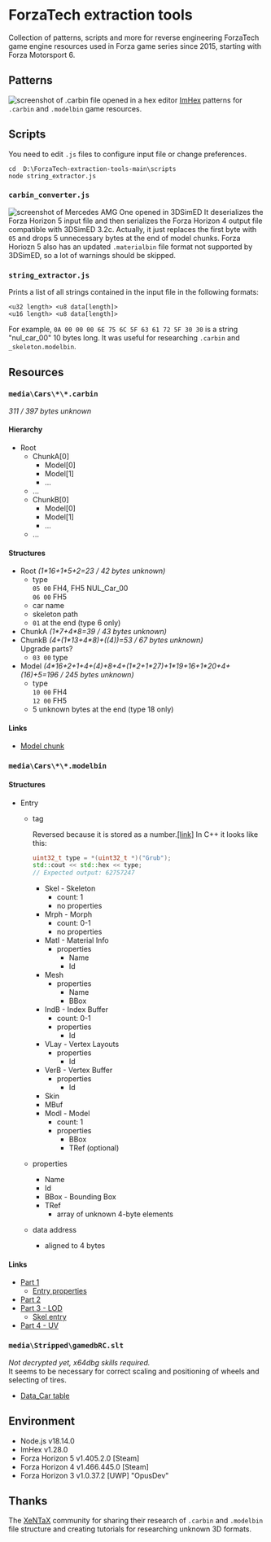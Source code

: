 # ForzaTech extraction tools
Collection of patterns, scripts and more for reverse engineering ForzaTech game engine resources used in Forza game series since 2015, starting with Forza Motorsport 6.

## Patterns
![screenshot of .carbin file opened in a hex editor](https://user-images.githubusercontent.com/5512376/230833781-2040b6e6-3628-420d-89f7-91cf4a57582f.png)
[ImHex](https://imhex.werwolv.net/) patterns for `.carbin` and `.modelbin` game resources.

## Scripts
You need to edit `.js` files to configure input file or change preferences.
```
cd  D:\ForzaTech-extraction-tools-main\scripts
node string_extractor.js
```

### `carbin_converter.js`
![screenshot of Mercedes AMG One opened in 3DSimED](https://user-images.githubusercontent.com/5512376/230759882-c1af0cf0-9a80-4f39-adf0-105b43bcac22.png)
It deserializes the Forza Horizon 5 input file and then serializes the Forza Horizon 4 output file compatible with 3DSimED 3.2c. Actually, it just replaces the first byte with `05` and drops 5 unnecessary bytes at the end of model chunks. Forza Horiozn 5 also has an updated `.materialbin` file format not supported by 3DSimED, so a lot of warnings should be skipped.

### `string_extractor.js`
Prints a list of all strings contained in the input file in the following formats:
```
<u32 length> <u8 data[length]>
<u16 length> <u8 data[length]>
```
For example, `0A 00 00 00 6E 75 6C 5F 63 61 72 5F 30 30` is a string "nul_car_00" 10 bytes long. It was useful for researching `.carbin` and `_skeleton.modelbin`.

## Resources

### `media\Cars\*\*.carbin`
*311 / 397 bytes unknown*

#### Hierarchy
- Root
  - ChunkA[0]
    - Model[0]
    - Model[1]
    - ...
  - ...
  - ChunkB[0]
    - Model[0]
    - Model[1]
    - ...
  - ...

#### Structures
- Root *(1\*16+1\*5+2=23 / 42 bytes unknown)*
  - type  
`05 00` FH4, FH5 NUL_Car_00  
`06 00` FH5
  - car name
  - skeleton path
  - `01` at the end (type 6 only)
- ChunkA *(1\*7+4\*8=39 / 43 bytes unknown)*
- ChunkB *(4+(1\*13+4\*8)+((4))=53 / 67 bytes unknown)*  
Upgrade parts?
  - `03 00` type
- Model *(4\*16+2+1+4+(4)+8+4+(1\*2+1\*27)+1\*19+16+1\*20+4+(16)+5=196 / 245 bytes unknown)*
  - type  
`10 00` FH4  
`12 00` FH5
  - 5 unknown bytes at the end (type 18 only)

#### Links
- [Model chunk](https://forum.xentax.com/viewtopic.php?p=128496#p128496)

### `media\Cars\*\*.modelbin`

#### Structures
- Entry
  - tag

    Reversed because it is stored as a number.[\[link\]](https://stackoverflow.com/q/22239629) In C++ it looks like this:
    ```C++
    uint32_t type = *(uint32_t *)("Grub");
    std::cout << std::hex << type;
    // Expected output: 62757247
    ```

    - Skel - Skeleton
      - count: 1
      - no properties
    - Mrph - Morph
      - count: 0-1
      - no properties
    - MatI - Material Info
      - properties
        - Name
        - Id
    - Mesh
      - properties
        - Name
        - BBox
    - IndB - Index Buffer
      - count: 0-1
      - properties
        - Id
    - VLay - Vertex Layouts
      - properties
        - Id
    - VerB - Vertex Buffer
      - properties
        - Id
    - Skin
    - MBuf
    - Modl - Model
      - count: 1
      - properties
        - BBox
        - TRef (optional)
  - properties
    - Name
    - Id
    - BBox - Bounding Box
    - TRef
      - array of unknown 4-byte elements
  - data address
    - aligned to 4 bytes

#### Links
- [Part 1](https://forum.xentax.com/viewtopic.php?p=126552#p126552)
  - [Entry properties](https://forum.xentax.com/viewtopic.php?p=135231#p135231)
- [Part 2](https://forum.xentax.com/viewtopic.php?p=126817#p126817)
- [Part 3 - LOD](https://forum.xentax.com/viewtopic.php?p=127004#p127004)
  - [Skel entry](https://forum.xentax.com/viewtopic.php?p=127226#p127226)
- [Part 4 - UV](https://forum.xentax.com/viewtopic.php?p=127586#p127586)

### `media\Stripped\gamedbRC.slt`
*Not decrypted yet, x64dbg skills required.*  
It seems to be necessary for correct scaling and positioning of wheels and selecting of tires.
- [Data_Car table](https://forum.xentax.com/viewtopic.php?p=129562#p129562)

## Environment
- Node.js v18.14.0
- ImHex v1.28.0
- Forza Horizon 5 v1.405.2.0 \[Steam\]
- Forza Horizon 4 v1.466.445.0 \[Steam\]
- Forza Horizon 3 v1.0.37.2 \[UWP\] "OpusDev"

## Thanks
The [XeNTaX](https://forum.xentax.com/index.php) community for sharing their research of `.carbin` and `.modelbin` file structure and creating tutorials for researching unknown 3D formats.
